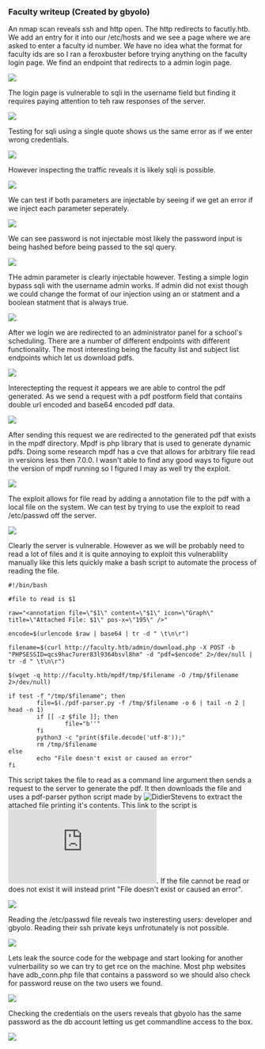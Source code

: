### Faculty writeup (Created by gbyolo)

An nmap scan reveals ssh and http open. The http redirects to facutly.htb. We add an entry for it into our /etc/hosts and we see a page where we are asked to enter a faculty id number. We have no idea what the format for faculty ids are so I ran a feroxbuster before trying anything on the faculty login page. We find an endpoint that redirects to a admin login page.

![](./imgs/foothold/0.png)

The login page is vulnerable to sqli in the username field but finding it requires paying attention to teh raw responses of the server.

![](./imgs/foothold/0.1.png)

Testing for sqli using a single quote shows us the same error as if we enter wrong credentials.

![](./imgs/foothold/0.2.png)

However inspecting the traffic reveals it is likely sqli is possible.

![](./imgs/foothold/0.3.png)

We can test if both parameters are injectable by seeing if we get an error if we inject each parameter seperately. 

![](./imgs/foothold/0.4.png)

We can see password is not injectable most likely the password input is being hashed before being passed to the sql query. 

![](./imgs/foothold/0.5.png)

THe admin parameter is clearly injectable however. Testing a simple login bypass sqli with the username admin works. If admin did not exist though we could change the format of our injection using an or statment and a boolean statment that is always true. 

![](./imgs/foothold/1.png)

After we login we are redirected to an administrator panel for a school's scheduling. There are a number of different endpoints with different functionality. The most interesting being the faculty list and subject list endpoints which let us download pdfs.

![](./imgs/foothold/2.png)

Interectepting the request it appears we are able to control the pdf generated. As we send a request with a pdf postform field that contains double url encoded and base64 encoded pdf data.

![](./imgs/foothold/3.png)

After sending this request we are redirected to the generated pdf that exists in the mpdf directory. Mpdf is php library that is used to generate dynamic pdfs. Doing some research mpdf has a cve that allows for arbitrary file read in versions less then 7.0.0. I wasn't able to find any good ways to figure out the version of mpdf running so I figured I may as well try the exploit. 

![](./imgs/foothold/4.png)

The exploit allows for file read by adding a annotation file to the pdf with a local file on the system. We can test by trying to use the exploit to read /etc/passwd off the server.

![](./imgs/foothold/6.0.png)

Clearly the server is vulnerable. However as we will be probably need to read a lot of files and it is quite annoying to exploit this vulnerablilty manually like this lets quickly make a bash script to automate the process of reading the file.

```
#!/bin/bash

#file to read is $1

raw="<annotation file=\"$1\" content=\"$1\" icon=\"Graph\" title=\"Attached File: $1\" pos-x=\"195\" />"

encode=$(urlencode $raw | base64 | tr -d " \t\n\r")

filename=$(curl http://faculty.htb/admin/download.php -X POST -b "PHPSESSID=qcs9hac7urer83l9364bsvl8hm" -d "pdf=$encode" 2>/dev/null | tr -d " \t\n\r")

$(wget -q http://faculty.htb/mpdf/tmp/$filename -O /tmp/$filename 2>/dev/null)

if test -f "/tmp/$filename"; then
        file=$(./pdf-parser.py -f /tmp/$filename -o 6 | tail -n 2 | head -n 1)
        if [[ -z $file ]]; then
                file="b''"
        fi
        python3 -c "print($file.decode('utf-8'));"
        rm /tmp/$filename
else
        echo "File doesn't exist or caused an error"
fi 
```
This script takes the file to read as a command line argument then sends a request to the server to generate the pdf. It then downloads the file and uses a pdf-parser python script made by ![DidierStevens](https://github.com/DidierStevens) to extract the attached file printing it's contents. This link to the script is ![here](https://raw.githubusercontent.com/DidierStevens/DidierStevensSuite/master/pdf-parser.py). If the file cannot be read or does not exist it will instead print "File doesn't exist or caused an error". 

![](./imgs/foothold/7.png)

Reading the /etc/passwd file reveals two insteresting users: developer and gbyolo. Reading their ssh private keys unfrotunately is not possible.

![](./imgs/foothold/8.png)

Lets leak the source code for the webpage and start looking for another vulnerbaility so we can try to get rce on the machine. Most php websites have  adb_conn.php file that contains a password so we should also check for password reuse on the two users we found.

![](./imgs/foothold/9.png)

Checking the credentials on the users reveals that gbyolo has the same password as the db account letting us get commandline access to the box.

![](./imgs/foothold/10.png)


